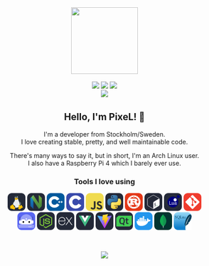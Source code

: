 <div align="center">

<img src="https://avatars.githubusercontent.com/u/68365263?v=4" height="150" width="150">

<br/>

<a href="https://twitter.com/P_i_x_3_L"><img src="https://img.shields.io/badge/X-%23000000.svg?style=for-the-badge&logo=X&logoColor=white&link=https://twitter.com/P_i_x_3_L"></a>
<a href="https://www.reddit.com/user/P_i_x_3_L/"><img src="https://img.shields.io/badge/Reddit-FF4500?style=for-the-badge&logo=reddit&logoColor=white"></a>
<a href="https://discord.com/users/649531918374928395"><img src="https://img.shields.io/badge/Discord-%235865F2.svg?style=for-the-badge&logo=discord&logoColor=white&"></a>
<br/>
<img src="https://visitcount.itsvg.in/api?id=Pickzelle&icon=6&color=0">

<h2>Hello, I'm PixeL! 👋</h2>

I'm a developer from Stockholm/Sweden.<br/>
I love creating stable, pretty, and well maintainable code.<br/>

There's many ways to say it, but in short, I'm an Arch Linux user.<br/>
I also have a Raspberry Pi 4 which I barely ever use.  

<h3>Tools I love using</h3>

<img src="https://raw.githubusercontent.com/tandpfun/skill-icons/de91fca307a83d75fc5b1f6ce24540454acead41/icons/Linux-Dark.svg" title="Linux" alt="Linux-Dark" width="40" height="40"/>
<img src="https://raw.githubusercontent.com/tandpfun/skill-icons/de91fca307a83d75fc5b1f6ce24540454acead41/icons/NeoVim-Dark.svg" title="Neovim" alt="Neovim-Dark" width="40" height="40"/>
<img src="https://raw.githubusercontent.com/tandpfun/skill-icons/de91fca307a83d75fc5b1f6ce24540454acead41/icons/CPP.svg" title="CPP" alt="CPP" width="40" height="40"/>
<img src="https://raw.githubusercontent.com/tandpfun/skill-icons/de91fca307a83d75fc5b1f6ce24540454acead41/icons/C.svg" title="c" alt="C" width="40" height="40"/>
<img src="https://raw.githubusercontent.com/tandpfun/skill-icons/de91fca307a83d75fc5b1f6ce24540454acead41/icons/JavaScript.svg" title="JavaScript" alt="JavaScript" width="40" height="40"/>
<img src="https://raw.githubusercontent.com/tandpfun/skill-icons/de91fca307a83d75fc5b1f6ce24540454acead41/icons/Python-Dark.svg" title="Python" alt="Python-Dark" width="40" height="40"/>
<img src="https://raw.githubusercontent.com/tandpfun/skill-icons/de91fca307a83d75fc5b1f6ce24540454acead41/icons/Rust.svg" title="Rust" alt="Rust" width="40" height="40"/>
<img src="https://raw.githubusercontent.com/tandpfun/skill-icons/de91fca307a83d75fc5b1f6ce24540454acead41/icons/Bash-Dark.svg" title="Bash" alt="Bash-Dark" width="40" height="40"/>
<img src="https://raw.githubusercontent.com/tandpfun/skill-icons/de91fca307a83d75fc5b1f6ce24540454acead41/icons/Lua-Dark.svg" title="Lua" alt="Lua-dark" width="40" height="40"/>
<img src="https://raw.githubusercontent.com/tandpfun/skill-icons/de91fca307a83d75fc5b1f6ce24540454acead41/icons/Git.svg" title="Git" alt="Git" width="40" height="40"/>

<br/>

<img src="https://raw.githubusercontent.com/tandpfun/skill-icons/de91fca307a83d75fc5b1f6ce24540454acead41/icons/DiscordBots.svg" title="DiscordBots" alt="" width="40" height="40"/>
<img src="https://raw.githubusercontent.com/tandpfun/skill-icons/de91fca307a83d75fc5b1f6ce24540454acead41/icons/NodeJS-Dark.svg" title="NodeJS" alt="NodeJS-Dark" width="40" height="40"/>
<img src="https://raw.githubusercontent.com/tandpfun/skill-icons/de91fca307a83d75fc5b1f6ce24540454acead41/icons/ExpressJS-Dark.svg" title="Express" alt="ExpressJS-Dark" width="40" height="40"/>
<img src="https://raw.githubusercontent.com/tandpfun/skill-icons/de91fca307a83d75fc5b1f6ce24540454acead41/icons/VueJS-Dark.svg" title="Vie" alt="VueJS-Dark" width="40" height="40"/>
<img src="https://raw.githubusercontent.com/tandpfun/skill-icons/de91fca307a83d75fc5b1f6ce24540454acead41/icons/Vite-Dark.svg" title="Vite" alt="Vite-Dark" width="40" height="40"/>
<img src="https://raw.githubusercontent.com/tandpfun/skill-icons/de91fca307a83d75fc5b1f6ce24540454acead41/icons/QT-Dark.svg" title="QT" alt="QT-Dark" width="40" height="40">
<img src="https://raw.githubusercontent.com/tandpfun/skill-icons/de91fca307a83d75fc5b1f6ce24540454acead41/icons/Docker.svg" title="Docker" alt="Docker" width="40" height="40"/>
<img src="https://raw.githubusercontent.com/tandpfun/skill-icons/de91fca307a83d75fc5b1f6ce24540454acead41/icons/MongoDB.svg" title="MongoDB" alt="MongoDB" width="40" height="40"/>
<img src="https://raw.githubusercontent.com/tandpfun/skill-icons/de91fca307a83d75fc5b1f6ce24540454acead41/icons/SQLite.svg" title="SQLite" alt="SQLite" width="40" height="40"/>

<span>&#8203;</span>  

<img src="https://github-readme-stats.vercel.app/api?username=Pickzelle&theme=gruvbox&hide_border=false&include_all_commits=false&count_private=false">

</div>
